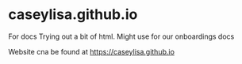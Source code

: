 # caseylisa.github.io
For docs
Trying out a bit of html. Might use for our onboardings docs

Website cna be found at https://caseylisa.github.io
